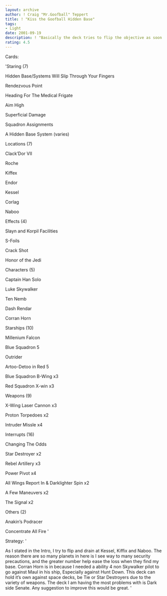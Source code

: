 ```yaml
---
layout: archive
author: ! Craig "Mr.Goofball" Teppert
title: ! "Kiss the Goofball Hidden Base"
tags:
- Light
date: 2001-09-19
description: ! "Basically the deck tries to flip the objective as soon as possible, while setting the ships up to drain at Kessel, Naboo, and Kiffex. I am a New player, so any advice would be appreciated."
rating: 4.5
---
```

Cards: 

'Staring (7)

Hidden Base/Systems Will Slip Through Your Fingers

Rendezvous Point

Heading For The Medical Frigate

Aim High

Superficial Damage

Squadron Assignments

A Hidden Base System (varies)


Locations (7)

Clack’Dor VII 

Roche

Kiffex

Endor

Kessel

Corlag

Naboo


Effects (4)

Slayn and Korpil Facilities

S-Foils

Crack Shot

Honor of the Jedi


Characters (5)

Captain Han Solo

Luke Skywalker

Ten Nemb

Dash Rendar

Corran Horn


Starships (10)

Millenium Falcon

Blue Squadron 5

Outrider

Artoo-Detoo in Red 5

Blue Squadron B-Wing x3

Red Squadron X-win x3


Weapons (9)

X-Wing Laser Cannon x3

Proton Torpedoes x2

Intruder Missle x4


Interrupts (16)

Changing The Odds

Star Destroyer x2

Rebel Artillery x3

Power Pivot x4

All Wings Report In & Darklighter Spin x2

A Few Maneuvers x2

The Signal x2


Others (2)

Anakin’s Podracer

Concentrate All Fire  '

Strategy: '

As I stated in the Intro, I try to flip and drain at Kessel, Kiffix and Naboo. The reason there are so many planets in here is I see way to many security precautions, and the greater number help ease the loss when they find my base.  Corran Horn is in because I needed a ability 4 non Skywalker pilot to go against Maul in his ship, Especially against Hunt Down.  This deck can hold it’s own against space decks, be Tie or Star Destroyers due to the variety of weapons.  The deck I am having the most problems with is Dark side Senate. Any suggestion to improve this would be great. '